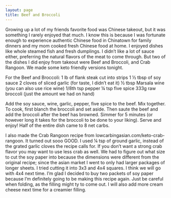 ```yaml
---
layout: page
title: Beef and Broccoli
---
```


Growing up a lot of my friends favorite food was Chinese takeout, but it was something I rarely enjoyed that much. I know this is because I was fortunate enough to experience authentic Chinese food in Chinatown for family dinners and my mom cooked fresh Chinese food at home. I enjoyed dishes like whole steamed fish and fresh dumplings. I didn’t like a lot of sauce either, preferring the natural flavors of the meat to come through. But two of the dishes I did enjoy from takeout were Beef and Broccoli, and Crab Rangoon. We made some keto friendly versions tonight.  

For the Beef and Broccoli:
1 lb of flank steak cut into strips
1 ½ tbsp of soy sauce
2 cloves of sliced garlic (for taste, I didn’t eat it)
½ tbsp Marsala wine (you can also use rice wine)
1/8th tsp pepper
¼ tsp five spice
333g raw broccoli (just the amount we had on hand)

Add the soy sauce, wine, garlic, pepper, five spice to the beef. Mix together.
To cook, first blanch the broccoli and set aside. 
Then saute the beef and add the broccoli after the beef has browned.
Simmer for 5 minutes (or however long it takes for the broccoli to be done to your liking).
Serve and enjoy!
Half of the entire dish came to 8 net carbs.

I also made the Crab Rangoon recipe from lowcarbingasian.com/keto-crab-rangoon. It turned out sooo GOOD. I used ¼ tsp of ground garlic, instead of the grated garlic cloves the recipe calls for. If you don’t want a strong crab flavor you may want to use less crab as well. We had to figure out what size to cut the soy paper into because the dimensions were different from the original recipe; since the asian market I went to only had larger packages of longer sheets. I tried cutting it into 3x3 and 4x4 squares. I think we will go with 4x4 next time. I’m glad I decided to buy two packets of soy paper because I’m definitely going to be making this recipe again. Just be careful when folding, as the filling might ty to come out. I will also add more cream cheese next time for a creamier filling.
